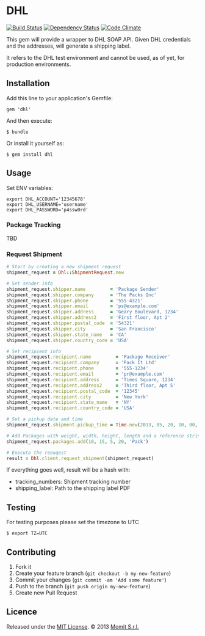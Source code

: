 # DHL

[![Build Status](https://travis-ci.org/momitians/dhl.png?branch=master)](https://travis-ci.org/momitians/dhl)
[![Dependency Status](https://gemnasium.com/momitians/dhl.png)](https://gemnasium.com/momitians/dhl)
[![Code Climate](https://codeclimate.com/github/momitians/dhl.png)](https://codeclimate.com/github/momitians/dhl)

This gem will provide a wrapper to DHL SOAP API. Given DHL credentials and the addresses, will generate a shipping label.

It refers to the DHL test environment and cannot be used, as of yet, for production environments.

## Installation

Add this line to your application's Gemfile:

    gem 'dhl'

And then execute:

    $ bundle

Or install it yourself as:

    $ gem install dhl

## Usage

Set ENV variables:

```
export DHL_ACCOUNT='12345678'
export DHL_USERNAME='username'
export DHL_PASSWORD='p4ssw0rd'
```

### Package Tracking

TBD

### Request Shipment

```ruby
# Start by creating a new shipment request
shipment_request = Dhl::ShipmentRequest.new

# Set sender info
shipment_request.shipper.name         = 'Package Sender'
shipment_request.shipper.company      = 'The Packs Inc'
shipment_request.shipper.phone        = '555-4321'
shipment_request.shipper.email        = 'ps@example.com'
shipment_request.shipper.address      = 'Geary Boulevard, 1234'
shipment_request.shipper.address2     = 'First floor, Apt 2'
shipment_request.shipper.postal_code  = '54321'
shipment_request.shipper.city         = 'San Francisco'
shipment_request.shipper.state_name   = 'CA'
shipment_request.shipper.country_code = 'USA'

# Set recipient info
shipment_request.recipient.name         = 'Package Receiver'
shipment_request.recipient.company      = 'Pack It Ltd'
shipment_request.recipient.phone        = '555-1234'
shipment_request.recipient.email        = 'pr@example.com'
shipment_request.recipient.address      = 'Times Square, 1234'
shipment_request.recipient.address2     = 'Third floor, Apt 5'
shipment_request.recipient.postal_code  = '12345'
shipment_request.recipient.city         = 'New York'
shipment_request.recipient.state_name   = 'NY'
shipment_request.recipient.country_code = 'USA'

# Set a pickup date and time
shipment_request.shipment.pickup_time = Time.new(2013, 05, 20, 10, 00, 00, "-08:00")

# Add Packages with weight, width, height, length and a reference string
shipment_request.packages.add(10, 15, 5, 20, 'Pack')

# Execute the reeuqest
result = Dhl.client.request_shipment(shipment_request)

```

If everything goes well, result will be a hash with:
* tracking_numbers: Shipment tracking number
* shipping_label: Path to the shipping label PDF

## Testing

For testing purposes please set the timezone to UTC

```shell
$ export TZ=UTC
```


## Contributing

1. Fork it
2. Create your feature branch (`git checkout -b my-new-feature`)
3. Commit your changes (`git commit -am 'Add some feature'`)
4. Push to the branch (`git push origin my-new-feature`)
5. Create new Pull Request

## Licence

Released under the [MIT License](http://www.opensource.org/licenses/MIT). © 2013 [Momit S.r.l.](http://momit.it/)
